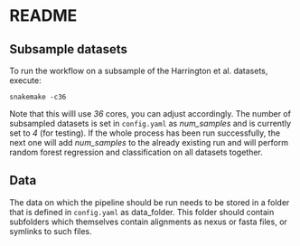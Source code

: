 # README

## Subsample datasets

To run the workflow on a subsample of the Harrington et al. datasets, execute:

`snakemake -c36`

Note that this willl use *36* cores, you can adjust accordingly.
The number of subsampled datasets is set in `config.yaml` as *num_samples* and is currently set to *4* (for testing).
If the whole process has been run successfully, the next one will add *num_samples* to the already existing run and will perform random forest regression and classification on all datasets together.

## Data
The data on which the pipeline should be run needs to be stored in a folder that is defined in `config.yaml` as data_folder.
This folder should contain subfolders which themselves contain alignments as nexus or fasta files, or symlinks to such files.